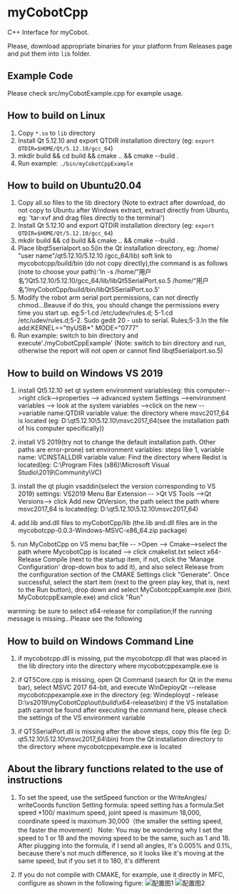 # myCobotCpp

C++ Interface for myCobot.

Please, download appropriate binaries for your platform from Releases page and put them into `lib` folder.

## Example Code

Please check src/myCobotExample.cpp for example usage.

## How to build on Linux

1. Copy `*.so` to `lib` directory
2. Install Qt 5.12.10 and export QTDIR installation directory (eg: `export QTDIR=$HOME/Qt/5.12.10/gcc_64`)
3. mkdir build && cd build && cmake .. && cmake --build .
4. Run example: `./bin/myCobotCppExample`

## How to build on Ubuntu20.04
1. Copy all.so files to the lib directory (Note to extract after download, do not copy to Ubuntu after Windows extract, extract directly from Ubuntu, eg: 'tar-xvf and drag files directly to the terminal')
2. Install Qt 5.12.10 and export QTDIR installation directory (eg: `export QTDIR=$HOME/Qt/5.12.10/gcc_64`)
3. mkdir build && cd build && cmake .. && cmake --build .
4. Place libqt5serialport.so.5(in the Qt installation directory, eg: /home/ "user name"/qt5.12.10/5.12.10 /gcc_64/lib) soft link to mycobotcpp/build/bin (do not copy directly),the command is as follows (note to choose your path):'ln -s /home/“用户名”/Qt5.12.10/5.12.10/gcc_64/lib/libQt5SerialPort.so.5 /home/“用户名”/myCobotCpp/build/bin/libQt5SerialPort.so.5'
5. Modify the robot arm serial port permissions, can not directly chmod...Beause if do this, you should change the permissions every time you start up.
   eg:5-1.cd /etc/udev/rules.d; 5-1.cd /etc/udev/rules.d;5-2. Sudo gedit 20 - usb to serial. Rules;5-3.In the file add:KERNEL=="ttyUSB*" MODE="0777"
6. Run example: switch to bin directory and execute'./myCobotCppExample' (Note: switch to bin directory and run, otherwise the report will not open or cannot find libqt5serialport.so.5)

## How to build on Windows VS 2019
1. install Qt5.12.10
  set qt system environment variables(eg: this computer-->right click-->properties --> advanced system Settings -->environment variables --> look at the system variables
  -->click on the new -- >variable name:QTDIR  variable value: the directory where msvc2017_64 is located (eg: D:\qt5.12.10\5.12.10\msvc2017_64(see the installation path of his computer specifically))

2. install VS 2019(try not to change the default installation path. Other paths are error-prone)
  set environment variables: steps like 1, variable name: VCINSTALLDIR variable value: Find the directory where Redist is located(eg: C:\Program Files (x86)\Microsoft Visual Studio\2019\Community\VC)

3. install the qt plugin vsaddin(select the version corresponding to VS 2019)
  settings: VS2019 Menu Bar Extension -- >Qt VS Tools -->Qt Versions--> click Add new QtVersion, the path select the path where msvc2017_64 is located(eg: D:\qt5.12.10\5.12.10\msvc2017_64)

4. add.lib and.dll files to myCobotCpp/lib (the.lib and.dll files are in the mycobotcpp-0.0.3-Windows-MSVC-x86_64.zip package)

5. run MyCobotCpp on VS
  menu bar,file -- >Open --> Cmake-->select the path where MycobotCpp is located --> click cmakelist.txt
  select x64-Release Compile (next to the startup item, if not, click the 'Manage Configuration' drop-down box to add it), and also select Release from the configuration section of the CMAKE Settings
  click "Generate". Once successful, select the start item (next to the green play key, that is, next to the Run button), drop down and select MyCobotcppExample.exe (bin\ MyCobotcppExample.exe) and click "Run"

warnning: be sure to select x64-release for compilation;If the running message is missing...Please see the following

## How to build on Windows Command Line
1. if mycobotcpp.dll is missing, put the mycobotcpp.dll that was placed in the lib directory into the directory where mycobotcppexample.exe is

2. if QT5Core.cpp is missing, open Qt Command (search for Qt in the menu bar), select MSVC 2017 64-bit, and execute WinDeployQt --release mycobotcppexample.exe in the directory (eg: Windeployqt - release D:\vs2019\myCobotCpp\out\build\x64-release\bin)
   if the VS installation path cannot be found after executing the command here, please check the settings of the VS environment variable

3. if QT5SerialPort.dll is missing after the above steps, copy this file (eg: D: qt5.12.10\5.12.10\msvc2017_64\bin) from the Qt installation directory to the directory where mycobotcppexample.exe is located

## About the library functions related to the use of instructions
1. To set the speed, use the setSpeed function or the WriteAngles/ writeCoords function
   Setting formula: speed setting has a formula:Set speed *100/ maximum speed, joint speed is maximum 18,000, coordinate speed is maximum 30,000（the smaller the setting speed, the faster the movement）
   Note: You may be wondering why I set the speed to 1 or 18 and the moving speed to be the same, such as 1 and 18. After plugging into the formula, if I send all angles,
         It's 0.005% and 0.1%, because there's not much difference, so it looks like it's moving at the same speed, but if you set it to 180, it's different

2. If you do not compile with CMAKE, for example, use it directly in MFC, configure as shown in the following figure: 
   ![配置图1](https://github.com/elephantrobotics/myCobotCpp/tree/release/image/配置图1.png)
   ![配置图2](https://github.com/elephantrobotics/myCobotCpp/tree/release/image/配置图2.png)